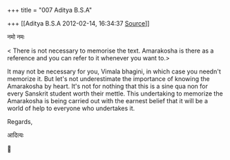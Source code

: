 +++
title = "007 Aditya B.S.A"

+++
[[Aditya B.S.A	2012-02-14, 16:34:37 [Source](https://groups.google.com/g/samskrita/c/LLSblIt9NHQ)]]



नमो नमः

  

\< There is not necessary to memorise the text. Amarakosha is there as a reference and you can refer to it whenever you want to.>

  

It may not be necessary for you, Vimala bhagini, in which case you needn't memorize it. But let's not underestimate the importance of knowing the Amarakosha by heart. It's not for nothing that this is a sine qua non for every Sanskrit student worth their mettle. This undertaking to memorize the Amarakosha is being carried out with the earnest belief that it will be a world of help to everyone who undertakes it.

  

Regards,

  

आदित्यः



